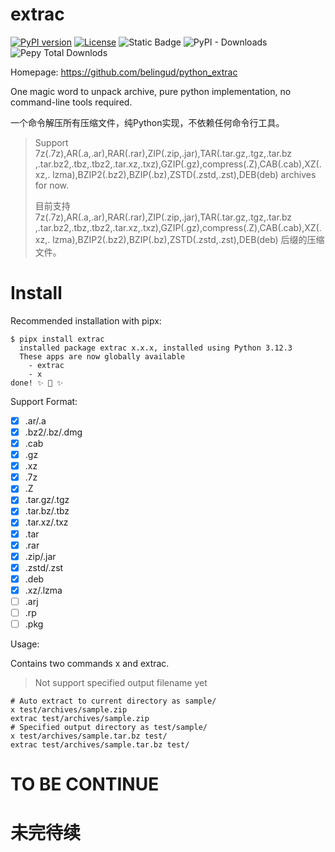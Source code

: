 # extrac
[![PyPI version](https://img.shields.io/pypi/v/extrac?style=for-the-badge)](https://pypi.org/project/extrac/) [![License](https://img.shields.io/github/license/belingud/python_extrac.svg?style=for-the-badge)](https://opensource.org/licenses/MIT) ![Static Badge](https://img.shields.io/badge/language-Python-%233572A5?style=for-the-badge) ![PyPI - Downloads](https://img.shields.io/pypi/dm/extrac?logo=pypi&style=for-the-badge)
![Pepy Total Downlods](https://img.shields.io/pepy/dt/extrac?style=for-the-badge&logo=python)


Homepage: https://github.com/belingud/python_extrac

One magic word to unpack archive, pure python implementation, no command-line tools required.

一个命令解压所有压缩文件，纯Python实现，不依赖任何命令行工具。

> Support 7z(.7z),AR(.a,.ar),RAR(.rar),ZIP(.zip,.jar),TAR(.tar.gz,.tgz,.tar.bz
  ,.tar.bz2,.tbz,.tbz2,.tar.xz,.txz),GZIP(.gz),compress(.Z),CAB(.cab),XZ(.xz,.
  lzma),BZIP2(.bz2),BZIP(.bz),ZSTD(.zstd,.zst),DEB(deb) archives for now.
>
> 目前支持7z(.7z),AR(.a,.ar),RAR(.rar),ZIP(.zip,.jar),TAR(.tar.gz,.tgz,.tar.bz
  ,.tar.bz2,.tbz,.tbz2,.tar.xz,.txz),GZIP(.gz),compress(.Z),CAB(.cab),XZ(.xz,.
  lzma),BZIP2(.bz2),BZIP(.bz),ZSTD(.zstd,.zst),DEB(deb) 后缀的压缩文件。

# Install

Recommended installation with pipx:

```shell
$ pipx install extrac
  installed package extrac x.x.x, installed using Python 3.12.3
  These apps are now globally available
    - extrac
    - x
done! ✨ 🌟 ✨
```

Support Format:

- [x] .ar/.a
- [x] .bz2/.bz/.dmg
- [x] .cab
- [x] .gz
- [x] .xz
- [x] .7z
- [x] .Z
- [x] .tar.gz/.tgz
- [x] .tar.bz/.tbz
- [x] .tar.xz/.txz
- [x] .tar
- [x] .rar
- [x] .zip/.jar
- [x] .zstd/.zst
- [x] .deb
- [x] .xz/.lzma
- [ ] .arj
- [ ] .rp
- [ ] .pkg

Usage:

Contains two commands x and extrac.

> Not support specified output filename yet

```shell
# Auto extract to current directory as sample/
x test/archives/sample.zip
extrac test/archives/sample.zip
# Specified output directory as test/sample/
x test/archives/sample.tar.bz test/
extrac test/archives/sample.tar.bz test/
```

# TO BE CONTINUE

# 未完待续
